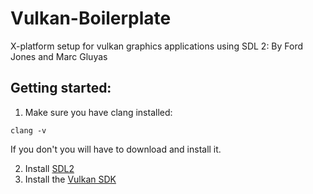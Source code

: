 # Vulkan-Boilerplate
X-platform setup for vulkan graphics applications using SDL 2: By Ford Jones and Marc Gluyas

## Getting started:
1. Make sure you have clang installed:
```
clang -v
```
If you don't you will have to download and install it.

2. Install [SDL2](https://wiki.libsdl.org/SDL2/Installation)
3. Install the [Vulkan SDK](https://vulkan.lunarg.com/)
